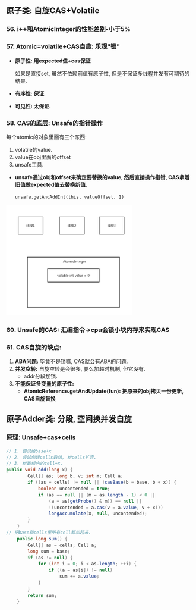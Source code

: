 ## 原子类: 自旋CAS+Volatile

### 56. i++和AtomicInteger的性能差别-小于5%



### 57. Atomic=volatile+CAS自旋: 乐观"锁"

- **原子性: 用expected值+cas保证**

  如果是直接set, 虽然不依赖前值有原子性, 但是不保证多线程并发有可期待的结果.

- **有序性: 保证**

- **可见性: 太保证.**



### 58. CAS的底层: Unsafe的指针操作

每个atomic的对象里面有三个东西:

1. volatile的value.
2. value在obj里面的offset
3. unsafe工具.

- **unsafe通过obj和offset来确定要替换的value, 然后直接操作指针, CAS拿着旧值做expected值去替换新值.**

  `unsafe.getAndAddInt(this, valueOffset, 1)`

<img src="4.%20atomic%E5%8E%9F%E5%AD%90%E7%B1%BB.assets/AtomicInteger%E6%BA%90%E7%A0%81.jpg" alt="AtomicInteger源码" style="zoom: 67%;" />

### 60. Unsafe的CAS: 汇编指令->cpu会锁小块内存来实现CAS





### 61. CAS自旋的缺点:

1. **ABA问题:** 毕竟不是锁嘛, CAS就会有ABA的问题.
2. **并发空转:** 自旋空转是会很多, 要么加超时机制, 但它没有.
   - addr分段加锁.
3. **不能保证多变量的原子性:** 
   - **AtomicReference.getAndUpdate(fun): 把原来的obj拷贝一份更新, CAS自旋替换**



## 原子Adder类: 分段, 空间换并发自旋

### 原理: Unsafe+cas+cells

```java
// 1. 尝试给base+x
// 2. 尝试创建cells数组, 给cells扩容.
// 3. 给数组内的cell+x.
public void add(long x) {
        Cell[] as; long b, v; int m; Cell a;
        if ((as = cells) != null || !casBase(b = base, b + x)) {
            boolean uncontended = true;
            if (as == null || (m = as.length - 1) < 0 ||
                (a = as[getProbe() & m]) == null ||
                !(uncontended = a.cas(v = a.value, v + x)))
                longAccumulate(x, null, uncontended);
        }
    }
// 把base和cells里所有cell都加起来.
    public long sum() {
        Cell[] as = cells; Cell a;
        long sum = base;
        if (as != null) {
            for (int i = 0; i < as.length; ++i) {
                if ((a = as[i]) != null)
                    sum += a.value;
            }
        }
        return sum;
    }
```





























